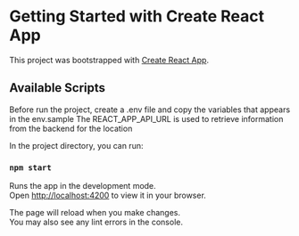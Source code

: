 # Getting Started with Create React App

This project was bootstrapped with [Create React App](https://github.com/facebook/create-react-app).

## Available Scripts

Before run the project, create a .env file and copy the variables that appears in the env.sample
The REACT_APP_API_URL is used to retrieve information from the backend for the location

In the project directory, you can run:

### `npm start`

Runs the app in the development mode.\
Open [http://localhost:4200](http://localhost:4200) to view it in your browser.

The page will reload when you make changes.\
You may also see any lint errors in the console.
